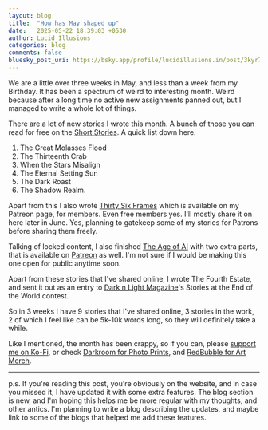 ```yaml
---
layout: blog
title:  "How has May shaped up"
date:   2025-05-22 18:39:03 +0530
author: Lucid Illusions
categories: blog
comments: false
bluesky_post_uri: https://bsky.app/profile/lucidillusions.in/post/3kyr7qa7dcs2w
---
```

We are a little over three weeks in May, and less than a week from my Birthday. It has been a spectrum of weird to interesting month. Weird because after a long time no active new assignments panned out, but I managed to write a whole lot of things.

There are a lot of new stories I wrote this month. A bunch of those you can read for free on the [Short Stories](https://ss.lucidillusions.in/). A quick list down here.
1. The Great Molasses Flood
2. The Thirteenth Crab
3. When the Stars Misalign
4. The Eternal Setting Sun
5. The Dark Roast
6. The Shadow Realm.

Apart from this I also wrote [Thirty Six Frames](https://www.patreon.com/posts/thirty-six-128869863) which is available on my Patreon page, for members. Even free members yes. I'll mostly share it on here later in June. Yes, planning to gatekeep some of my stories for Patrons before sharing them freely.

Talking of locked content, I also finished [The Age of AI](https://ss.lucidillusions.in/shortstory/2025/04/08/AgeOfAI.html) with two extra parts, that is available on [Patreon](https://www.patreon.com/posts/age-of-ai-127804028) as well. I'm not sure if I would be making this one open for public anytime soon.

Apart from these stories that I've shared online, I wrote The Fourth Estate, and sent it out as an entry to [Dark n Light Magazine](https://darknlight.com/event/stories-at-the-end-of-the-world/)'s Stories at the End of the World contest.

So in 3 weeks I have 9 stories that I've shared online, 3 stories in the work, 2 of which I feel like can be 5k-10k words long, so they will definitely take a while.

Like I mentioned, the month has been crappy, so if you can, please [support me on Ko-Fi](https://ko-fi.com/lucidillusions), or check [Darkroom for Photo Prints](https://lucidillusions.darkroom.com/), and [RedBubble for Art Merch](https://www.redbubble.com/people/lucidillusions/shop).

<hr/>

p.s. If you're reading this post, you're obviously on the website, and in case you missed it, I have updated it with some extra features. The blog section is new, and I'm hoping this helps me be more regular with my thoughts, and other antics. I'm planning to write a blog describing the updates, and maybe link to some of the blogs that helped me add these features.
